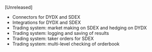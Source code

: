 [Unreleased]
- Connectors for DYDX and SDEX
- Integrations for DYDX and SDEX
- Trading system: market making on SDEX and hedging on DYDX
- Trading system: logging and saving of results
- Trading system: taker orders for SDEX
- Trading system: multi-level checking of orderbook
